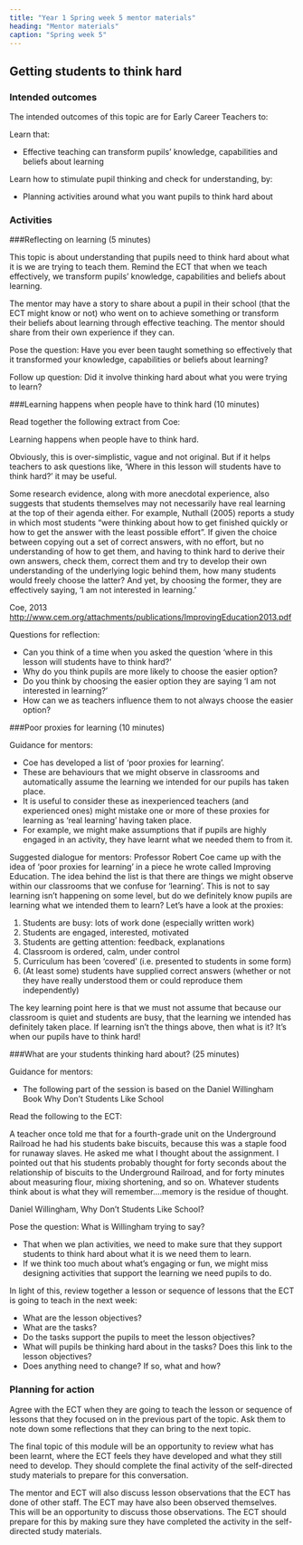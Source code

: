 ```yaml
---
title: "Year 1 Spring week 5 mentor materials"
heading: "Mentor materials"
caption: "Spring week 5"
---
```


## Getting students to think hard

### Intended outcomes

The intended outcomes of this topic are for Early Career Teachers to:

Learn that:

- Effective teaching can transform pupils’ knowledge, capabilities and beliefs about learning

Learn how to stimulate pupil thinking and check for understanding, by:

- Planning activities around what you want pupils to think hard about

### Activities

###Reflecting on learning (5 minutes)

This topic is about understanding that pupils need to think hard about what it is we are trying to teach them.
Remind the ECT that when we teach effectively, we transform pupils’ knowledge, capabilities and beliefs about learning.

The mentor may have a story to share about a pupil in their school (that the ECT might know or not) who went on to achieve something or transform their beliefs about learning through effective teaching. The mentor should share from their own experience if they can.

Pose the question: Have you ever been taught something so effectively that it transformed your knowledge, capabilities or beliefs about learning?

Follow up question: Did it involve thinking hard about what you were trying to learn?

###Learning happens when people have to think hard (10 minutes)

Read together the following extract from Coe:

Learning happens when people have to think hard.

Obviously, this is over-simplistic, vague and not original. But if it helps teachers to ask questions like, ‘Where in this lesson will students have to think hard?’ it may be useful.

Some research evidence, along with more anecdotal experience, also suggests that students themselves may not necessarily have real learning at the top of their agenda either. For example, Nuthall (2005) reports a study in which most students “were thinking about how to get finished quickly or how to get the answer with the least possible effort”. If given the choice between copying out a set of correct answers, with no effort, but no understanding of how to get them, and having to think hard to derive their own answers, check them, correct them and try to develop their own understanding of the underlying logic behind them, how many students would freely choose the latter? And yet, by choosing the former, they are effectively saying, ‘I am not interested in learning.’

Coe, 2013 <http://www.cem.org/attachments/publications/ImprovingEducation2013.pdf>

Questions for reflection:

- Can you think of a time when you asked the question ‘where in this lesson will students have to think hard?’
- Why do you think pupils are more likely to choose the easier option?
- Do you think by choosing the easier option they are saying ‘I am not interested in learning?’
- How can we as teachers influence them to not always choose the easier option?

###Poor proxies for learning (10 minutes)

Guidance for mentors:

- Coe has developed a list of ‘poor proxies for learning’.
- These are behaviours that we might observe in classrooms and automatically assume the learning we intended for our pupils has taken place.
- It is useful to consider these as inexperienced teachers (and experienced ones) might mistake one or more of these proxies for learning as ‘real learning’ having taken place.
- For example, we might make assumptions that if pupils are highly engaged in an activity, they have learnt what we needed them to from it.

Suggested dialogue for mentors: Professor Robert Coe came up with the idea of ‘poor proxies for learning’ in a piece he wrote called Improving Education. The idea behind the list is that there are things we might observe within our classrooms that we confuse for ‘learning’. This is not to say learning isn’t happening on some level, but do we definitely know pupils are learning what we intended them to learn? Let’s have a look at the proxies:

1. Students are busy: lots of work done (especially written work)
2. Students are engaged, interested, motivated
3. Students are getting attention: feedback, explanations
4. Classroom is ordered, calm, under control
5. Curriculum has been ‘covered’ (i.e. presented to students in some form)
6. (At least some) students have supplied correct answers (whether or not they have really understood them or could reproduce them independently)

The key learning point here is that we must not assume that because our classroom is quiet and students are busy, that the learning we intended has definitely taken place. If learning isn’t the things above, then what is it? It’s when our pupils have to think hard!

###What are your students thinking hard about? (25 minutes)

Guidance for mentors:

- The following part of the session is based on the Daniel Willingham Book Why Don’t Students Like
  School

Read the following to the ECT:

A teacher once told me that for a fourth-grade unit on the Underground Railroad he had his students bake biscuits, because this was a staple food for runaway slaves. He asked me what I thought about the assignment. I pointed out that his students probably thought for forty seconds about the relationship of biscuits to the Underground Railroad, and for forty minutes about measuring flour, mixing shortening, and so on. Whatever students think about is what they will remember….memory is the residue of thought.

Daniel Willingham, Why Don’t Students Like School?

Pose the question: What is Willingham trying to say?

- That when we plan activities, we need to make sure that they support students to think hard about what it is we need them to learn.
- If we think too much about what’s engaging or fun, we might miss designing activities that support the learning we need pupils to do.

In light of this, review together a lesson or sequence of lessons that the ECT is going to teach in the next week:

- What are the lesson objectives?
- What are the tasks?
- Do the tasks support the pupils to meet the lesson objectives?
- What will pupils be thinking hard about in the tasks? Does this link to the lesson objectives?
- Does anything need to change? If so, what and how?

### Planning for action

Agree with the ECT when they are going to teach the lesson or sequence of lessons that they focused on in the previous part of the topic. Ask them to note down some reflections that they can bring to the next topic.

The final topic of this module will be an opportunity to review what has been learnt, where the ECT feels they have developed and what they still need to develop. They should complete the final activity of the self-directed study materials to prepare for this conversation.

The mentor and ECT will also discuss lesson observations that the ECT has done of other staff. The ECT may have also been observed themselves. This will be an opportunity to discuss those observations. The ECT should prepare for this by making sure they have completed the activity in the self-directed study materials.
